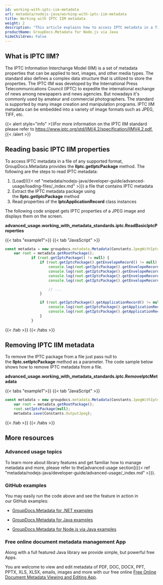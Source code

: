 ```yaml
---
id: working-with-iptc-iim-metadata
url: metadata/nodejs-java/working-with-iptc-iim-metadata
title: Working with IPTC IIM metadata
weight: 2
description: "This article explains how to access IPTC metadata in a file of any supported format, GroupDocs.Metadata for Node.js via Java provides the IIptc.getIptcPackage method."
productName: GroupDocs.Metadata for Node.js via Java
hideChildren: False
---
```

## What is IPTC IIM?

The IPTC Information Interchange Model (IIM) is a set of metadata properties that can be applied to text, images, and other media types. The standard also defines a complex data structure that is utilized to store the properties. The IPTC IIM was developed by the International Press Telecommunications Council (IPTC) to expedite the international exchange of news among newspapers and news agencies. But nowadays it's commonly used by amateur and commercial photographers. The standard is supported by many image creation and manipulation programs. IPTC IIM metadata can be embedded into a variety of image formats such as JPEG, TIFF, etc.

{{< alert style="info" >}}For more information on the IPTC IIM standard please refer to https://www.iptc.org/std/IIM/4.2/specification/IIMV4.2.pdf.{{< /alert >}}

## Reading basic IPTC IIM properties

To access IPTC metadata in a file of any supported format, GroupDocs.Metadata provides the **IIptc.getIptcPackage** method. The following are the steps to read IPTC metadata:

1.  [Load]({{< ref "metadata/nodejs-java/developer-guide/advanced-usage/loading-files/_index.md" >}}) a file that contains IPTC metadata
2.  Extract the IPTC metadata package using the **IIptc.getIptcPackage** method
3.  Read properties of the **IptcApplicationRecord** class instances

The following code snippet gets IPTC properties of a JPEG image and displays them on the screen. 

**advanced\_usage.working\_with\_metadata\_standards.iptc.ReadBasicIptcProperties**

{{< tabs "example1">}}
{{< tab "JavaScript" >}}
```js
const metadata = new groupdocs.metadata.Metadata(Constants.JpegWithIptc);
    var root = metadata.getRootPackage();
            if (root.getIptcPackage() != null) {
                if (root.getIptcPackage().getEnvelopeRecord() != null) {
                    console.log(root.getIptcPackage().getEnvelopeRecord().getDateSent());
                    console.log(root.getIptcPackage().getEnvelopeRecord().getDestination());
                    console.log(root.getIptcPackage().getEnvelopeRecord().getFileFormat());
                    console.log(root.getIptcPackage().getEnvelopeRecord().getFileFormatVersion());

                    // ...
                }

                if (root.getIptcPackage().getApplicationRecord() != null) {
                    console.log(root.getIptcPackage().getApplicationRecord().getHeadline());
                    console.log(root.getIptcPackage().getApplicationRecord().getByLine());
                }   
            }
```
{{< /tab >}}
{{< /tabs >}}


## Removing IPTC IIM metadata

To remove the IPTC package from a file just pass null to the **IIptc.setIptcPackage** method as a parameter. The code sample below shows how to remove IPTC metadata from a file.

**advanced\_usage.working\_with\_metadata\_standards.iptc.RemoveIptcMetadata**

{{< tabs "example1">}}
{{< tab "JavaScript" >}}
```js
const metadata = new groupdocs.metadata.Metadata(Constants.JpegWithIptc);
    var root = metadata.getRootPackage();
    root.setIptcPackage(null);
    metadata.save(Constants.OutputJpeg);
```
{{< /tab >}}
{{< /tabs >}}

## More resources

### Advanced usage topics

To learn more about library features and get familiar how to manage metadata and more, please refer to the[advanced usage section]({{< ref "metadata/nodejs-java/developer-guide/advanced-usage/_index.md" >}}).

### GitHub examples

You may easily run the code above and see the feature in action in our GitHub examples:

*   [GroupDocs.Metadata for .NET examples](https://github.com/groupdocs-metadata/GroupDocs.Metadata-for-.NET)
    
*   [GroupDocs.Metadata for Java examples](https://github.com/groupdocs-metadata/GroupDocs.Metadata-for-Java)

*   [GroupDocs.Metadata for Node.js via Java examples](https://github.com/groupdocs-metadata/GroupDocs.Metadata-for-Node.js-via-Java)
    

### Free online document metadata management App

Along with a full featured Java library we provide simple, but powerful free Apps.

You are welcome to view and edit metadata of PDF, DOC, DOCX, PPT, PPTX, XLS, XLSX, emails, images and more with our free online [Free Online Document Metadata Viewing and Editing App](https://products.groupdocs.app/metadata).
